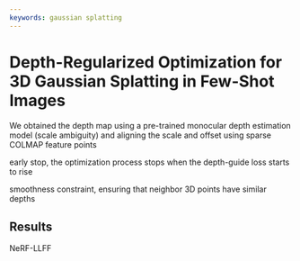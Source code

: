 ```yaml
---
keywords: gaussian splatting
---
```


# Depth-Regularized Optimization for 3D Gaussian Splatting in Few-Shot Images

We obtained the depth map using a pre-trained monocular depth estimation model (scale ambiguity) and aligning the scale and offset using sparse COLMAP feature points

early stop, the optimization process stops when the depth-guide loss starts to rise

smoothness constraint, ensuring that neighbor 3D points have similar depths

## Results

NeRF-LLFF
